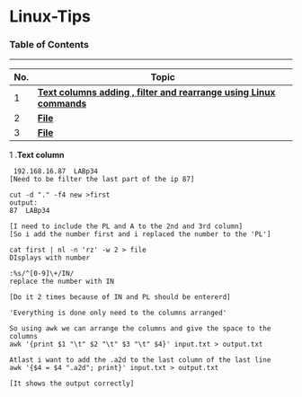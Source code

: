 # Linux-Tips

### Table of Contents
---

| No. | Topic                                                                   |
| --- | ----------------------------------------------------------------------- |
| 1   | [**Text columns adding , filter and rearrange using Linux commands**](#user-information)                               |
| 2   | [**File**](#file)         |
| 3   | [**File**](#file)                               |


 1 .**Text column**

```
 192.168.16.87	LABp34
[Need to be filter the last part of the ip 87]

cut -d "." -f4 new >first
output:
87	LABp34

[I need to include the PL and A to the 2nd and 3rd column]
[So i add the number first and i replaced the number to the 'PL']

cat first | nl -n 'rz' -w 2 > file
DIsplays with number

:%s/^[0-9]\+/IN/
replace the number with IN

[Do it 2 times because of IN and PL should be entererd]

'Everything is done only need to the columns arranged'

So using awk we can arrange the columns and give the space to the columns
awk '{print $1 "\t" $2 "\t" $3 "\t" $4}' input.txt > output.txt

Atlast i want to add the .a2d to the last column of the last line
awk '{$4 = $4 ".a2d"; print}' input.txt > output.txt

[It shows the output correctly]


   ```
